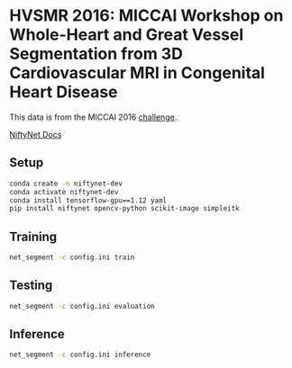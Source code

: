 # HVSMR 2016: MICCAI Workshop on Whole-Heart and Great Vessel Segmentation from 3D Cardiovascular MRI in Congenital Heart Disease

This data is from the MICCAI 2016 [challenge](http://segchd.csail.mit.edu/data.html).

[NiftyNet Docs](https://niftynet.readthedocs.io/en/dev/)

## Setup

```bash
conda create -n niftynet-dev
conda activate niftynet-dev
conda install tensorflow-gpu==1.12 yaml
pip install niftynet opencv-python scikit-image simpleitk
```


## Training

```bash
net_segment -c config.ini train
```

## Testing

```bash
net_segment -c config.ini evaluation
```

## Inference

```bash
net_segment -c config.ini inference
```